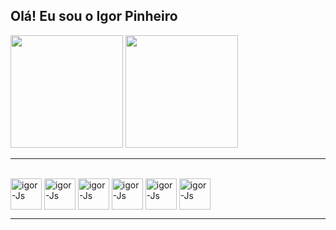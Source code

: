 ## Olá! Eu sou o Igor Pinheiro 
<div>
  
  <img height="180em" src="https://github-readme-stats.vercel.app/api?username=igormpinheiro&show_icons=true&theme=tokyonight&include_all_commits=true&count_private=true"/>
  <img height="180em" src="https://github-readme-stats.vercel.app/api/top-langs/?username=igormpinheiro&layout=compact&langs_count=7&theme=tokyonight"/>
</div>
<!-- ## dark, radical, merko, gruvbox, tokyonight, onedark, cobalt, synthwave, highcontrast, dracula
  <div>
  <a href="https://github.com/igormpinheiro">
  <img height="180em" src="https://github-readme-stats.vercel.app/api?username=igormpinheiro&show_icons=true&theme=merko&include_all_commits=true&count_private=true"/>
  <img height="180em" src="https://github-readme-stats.vercel.app/api/top-langs/?username=igormpinheiro&layout=compact&langs_count=7&theme=merko"/>
</div>
-->
<hr />
<div style="display: inline_block"><br>

<img align="center" alt="igor-Js" width="50" src='https://cdn.jsdelivr.net/gh/devicons/devicon/icons/dot-net/dot-net-plain-wordmark.svg'>
<img align="center" alt="igor-Js" width="50" src='https://cdn.jsdelivr.net/gh/devicons/devicon/icons/angularjs/angularjs-original.svg'>
<img align="center" alt="igor-Js" width="50" src='https://cdn.jsdelivr.net/gh/devicons/devicon/icons/javascript/javascript-plain.svg'>
<img align="center" alt="igor-Js" width="50" src='https://cdn.jsdelivr.net/gh/devicons/devicon/icons/typescript/typescript-original.svg'>
<img align="center" alt="igor-Js" width="50" src='https://cdn.jsdelivr.net/gh/devicons/devicon/icons/css3/css3-original.svg'>
<img align="center" alt="igor-Js" width="50" src='https://cdn.jsdelivr.net/gh/devicons/devicon/icons/html5/html5-original.svg'>

</div>
<hr />
  
<!-- 
<div> 
  <a href="https://www.youtube.com/channel/UC_-uuuZbY0AAt9CViNzvc-Q" target="_blank"><img src="https://img.shields.io/badge/YouTube-FF0000?style=for-the-badge&logo=youtube&logoColor=white" target="_blank"></a>
  <a href="https://instagram.com/rafaballerini" target="_blank"><img src="https://img.shields.io/badge/-Instagram-%23E4405F?style=for-the-badge&logo=instagram&logoColor=white" target="_blank"></a>
 	<a href="https://www.twitch.tv/rafaballerinii" target="_blank"><img src="https://img.shields.io/badge/Twitch-9146FF?style=for-the-badge&logo=twitch&logoColor=white" target="_blank"></a>
 <a href="https://discord.gg/G9GPg5SA75" target="_blank"><img src="https://img.shields.io/badge/Discord-7289DA?style=for-the-badge&logo=discord&logoColor=white" target="_blank"></a> 
  <a href = "mailto:contato@rafaballerini.tech"><img src="https://img.shields.io/badge/-Gmail-%23333?style=for-the-badge&logo=gmail&logoColor=white" target="_blank"></a>
  <a href="https://www.linkedin.com/in/rafaella-ballerini-45875016a" target="_blank"><img src="https://img.shields.io/badge/-LinkedIn-%230077B5?style=for-the-badge&logo=linkedin&logoColor=white" target="_blank"></a> 
 
  ![Snake animation](https://github.com/rafaballerini/rafaballerini/blob/output/github-contribution-grid-snake.svg)
 
</div>

<!--
**igormpinheiro/igormpinheiro** is a ✨ _special_ ✨ repository because its `README.md` (this file) appears on your GitHub profile.

Here are some ideas to get you started:

- 🔭 I’m currently working on ...
- 🌱 I’m currently learning ...
- 👯 I’m looking to collaborate on ...
- 🤔 I’m looking for help with ...
- 💬 Ask me about ...
- 📫 How to reach me: ...
- 😄 Pronouns: ...
- ⚡ Fun fact: ...
-->
